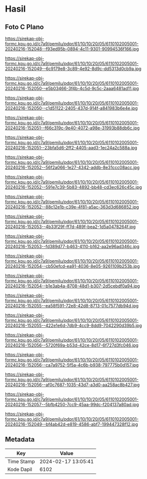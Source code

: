 # Hasil

## Foto C Plano

https://sirekap-obj-formc.kpu.go.id/c7a9/pemilu/pdpr/61/10/10/20/05/6110102005001-20240216-152048--f93ed95b-0894-4c11-9301-90994536f166.jpg

https://sirekap-obj-formc.kpu.go.id/c7a9/pemilu/pdpr/61/10/10/20/05/6110102005001-20240216-152049--6c9179e8-3c89-4e92-8d9c-dd5313d0cb9a.jpg

https://sirekap-obj-formc.kpu.go.id/c7a9/pemilu/pdpr/61/10/10/20/05/6110102005001-20240216-152050--e5b03466-3f4b-4c5d-9c5c-2aaa6481ad11.jpg

https://sirekap-obj-formc.kpu.go.id/c7a9/pemilu/pdpr/61/10/10/20/05/6110102005001-20240216-152050--c1d51122-2405-437d-914f-a841983b6e4e.jpg

https://sirekap-obj-formc.kpu.go.id/c7a9/pemilu/pdpr/61/10/10/20/05/6110102005001-20240216-152051--f66c319c-9e40-4072-a98e-31993b88db6c.jpg

https://sirekap-obj-formc.kpu.go.id/c7a9/pemilu/pdpr/61/10/10/20/05/6110102005001-20240216-152051--23bfa5d6-2ff2-4405-aad3-1ec24a2c588a.jpg

https://sirekap-obj-formc.kpu.go.id/c7a9/pemilu/pdpr/61/10/10/20/05/6110102005001-20240216-152052--56f2a066-1e27-4342-addb-8e31ccc08acc.jpg

https://sirekap-obj-formc.kpu.go.id/c7a9/pemilu/pdpr/61/10/10/20/05/6110102005001-20240216-152052--591e7c39-5b83-4892-bb48-cd3ec626c45c.jpg

https://sirekap-obj-formc.kpu.go.id/c7a9/pemilu/pdpr/61/10/10/20/05/6110102005001-20240216-152052--88c12e1b-c39e-4f81-a5ac-363d3d686852.jpg

https://sirekap-obj-formc.kpu.go.id/c7a9/pemilu/pdpr/61/10/10/20/05/6110102005001-20240216-152053--4b33f29f-ff7d-489f-bea2-1d5a0478264f.jpg

https://sirekap-obj-formc.kpu.go.id/c7a9/pemilu/pdpr/61/10/10/20/05/6110102005001-20240216-152053--fd389d77-b463-4110-b162-aa2e96ad346c.jpg

https://sirekap-obj-formc.kpu.go.id/c7a9/pemilu/pdpr/61/10/10/20/05/6110102005001-20240216-152054--cb50efcd-ea91-4036-8e05-9261109b253b.jpg

https://sirekap-obj-formc.kpu.go.id/c7a9/pemilu/pdpr/61/10/10/20/05/6110102005001-20240216-152054--b1e3ab4a-8708-48d1-b307-2d5cebdf0a94.jpg

https://sirekap-obj-formc.kpu.go.id/c7a9/pemilu/pdpr/61/10/10/20/05/6110102005001-20240216-152055--ea58f591-72e8-42d8-8713-01c7577db94d.jpg

https://sirekap-obj-formc.kpu.go.id/c7a9/pemilu/pdpr/61/10/10/20/05/6110102005001-20240216-152055--422e1e6d-7db9-4cc9-8dd9-7042290d39b5.jpg

https://sirekap-obj-formc.kpu.go.id/c7a9/pemilu/pdpr/61/10/10/20/05/6110102005001-20240216-152056--5720f69a-b53d-42ce-8d17-6f727d3fc046.jpg

https://sirekap-obj-formc.kpu.go.id/c7a9/pemilu/pdpr/61/10/10/20/05/6110102005001-20240216-152056--ca7a9752-5f5a-4c6b-b938-797775b0d157.jpg

https://sirekap-obj-formc.kpu.go.id/c7a9/pemilu/pdpr/61/10/10/20/05/6110102005001-20240216-152056--af0c7687-1035-43d7-a3d0-aa258ac8b427.jpg

https://sirekap-obj-formc.kpu.go.id/c7a9/pemilu/pdpr/61/10/10/20/05/6110102005001-20240216-152057--5bfb4250-7cc9-45aa-99dc-f204137a80ad.jpg

https://sirekap-obj-formc.kpu.go.id/c7a9/pemilu/pdpr/61/10/10/20/05/6110102005001-20240216-152049--bf4ab42d-e819-4586-abf7-199447328f12.jpg


## Metadata

| Key        | Value               |
| ---------- | ------------------- |
| Time Stamp | 2024-02-17 13:05:41 |
| Kode Dapil | 6102                |



